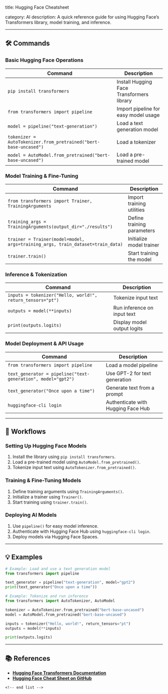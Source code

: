 title: Hugging Face Cheatsheet

category: AI
description: A quick reference guide for using Hugging Face’s Transformers library, model training, and inference.

---

## 🛠️ Commands

### **Basic Hugging Face Operations**

| Command                                                            | Description                               |
| ------------------------------------------------------------------ | ----------------------------------------- |
| `pip install transformers`                                       | Install Hugging Face Transformers library |
| `from transformers import pipeline`                              | Import pipeline for easy model usage      |
| `model = pipeline("text-generation")`                            | Load a text generation model              |
| `tokenizer = AutoTokenizer.from_pretrained("bert-base-uncased")` | Load a tokenizer                          |
| `model = AutoModel.from_pretrained("bert-base-uncased")`         | Load a pre-trained model                  |

### **Model Training & Fine-Tuning**

| Command                                                                          | Description                |
| -------------------------------------------------------------------------------- | -------------------------- |
| `from transformers import Trainer, TrainingArguments`                          | Import training utilities  |
| `training_args = TrainingArguments(output_dir="./results")`                    | Define training parameters |
| `trainer = Trainer(model=model, args=training_args, train_dataset=train_data)` | Initialize model trainer   |
| `trainer.train()`                                                              | Start training the model   |

### **Inference & Tokenization**

| Command                                                      | Description                 |
| ------------------------------------------------------------ | --------------------------- |
| `inputs = tokenizer("Hello, world!", return_tensors="pt")` | Tokenize input text         |
| `outputs = model(**inputs)`                                | Run inference on input text |
| `print(outputs.logits)`                                    | Display model output logits |

### **Model Deployment & API Usage**

| Command                                                        | Description                        |
| -------------------------------------------------------------- | ---------------------------------- |
| `from transformers import pipeline`                          | Load a model pipeline              |
| `text_generator = pipeline("text-generation", model="gpt2")` | Use GPT-2 for text generation      |
| `text_generator("Once upon a time")`                         | Generate text from a prompt        |
| `huggingface-cli login`                                      | Authenticate with Hugging Face Hub |

---

## 🔄 Workflows

### **Setting Up Hugging Face Models**

1. Install the library using `pip install transformers`.
2. Load a pre-trained model using `AutoModel.from_pretrained()`.
3. Tokenize input text using `AutoTokenizer.from_pretrained()`.

### **Training & Fine-Tuning Models**

1. Define training arguments using `TrainingArguments()`.
2. Initialize a trainer using `Trainer()`.
3. Start training using `trainer.train()`.

### **Deploying AI Models**

1. Use `pipeline()` for easy model inference.
2. Authenticate with Hugging Face Hub using `huggingface-cli login`.
3. Deploy models via Hugging Face Spaces.

---

## 💡 Examples

```python
# Example: Load and use a text generation model
from transformers import pipeline

text_generator = pipeline("text-generation", model="gpt2")
print(text_generator("Once upon a time"))
```

```python
# Example: Tokenize and run inference
from transformers import AutoTokenizer, AutoModel

tokenizer = AutoTokenizer.from_pretrained("bert-base-uncased")
model = AutoModel.from_pretrained("bert-base-uncased")

inputs = tokenizer("Hello, world!", return_tensors="pt")
outputs = model(**inputs)

print(outputs.logits)
```

---

## 📚 References

- **[Hugging Face Transformers Documentation](https://huggingface.co/docs/transformers/main/chat_templating)**
- **[Hugging Face Cheat Sheet on GitHub](https://github.com/XCollab/HuggingFace/blob/main/CheatSheet.pdf)**

```
<!-- end list -->
```
